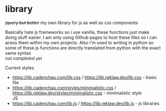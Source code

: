 # library
~~jquery but better~~ my own library for js as well as css components

Basically hate js frameworks so i use vanilla, these functions just make doing stuff easier. I am only using Github pages to host these files so I can acess them within my own projects. Also i'm used to writing in python so some of these js functions are directly translated from python with the exact same syntax<br>
_not completed yet_

Current styles
  - https://lib.cadenchau.com/lib.css / https://lib.reklaw.dev/lib.css - basic file <br>
  - https://lib.cadenchau.com/styles/minimalistic.css / https://lib.reklaw.dev/styles/minimalistic.css - minimalistic style <br>
JS
  - https://lib.cadenchau.com/lib.js / https://lib.reklaw.dev/lib.js - js libraries <br>
